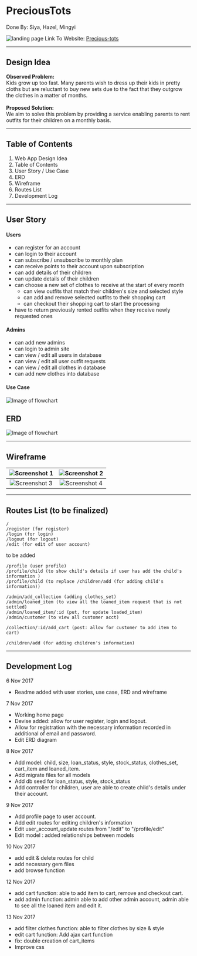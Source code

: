 # PreciousTots
Done By: Siya, Hazel, Mingyi <br>


![landing page](./app/assets/images/landing_page.png)
Link To Website: [Precious-tots](https://precious-tots.herokuapp.com)

---

## Design Idea
**Observed Problem:** <br>
Kids grow up too fast. Many parents wish to dress up their kids in pretty cloths but are reluctant to buy new sets due to the fact that they outgrow the clothes in a matter of months.<br><br>
**Proposed Solution:** <br>
We aim to solve this problem by providing a service enabling parents to rent outfits for their children on a monthly basis.

---

## Table of Contents
1. Web App Design Idea
1. Table of Contents
1. User Story / Use Case
1. ERD
1. Wireframe
1. Routes List
1. Development Log

---

## User Story
#### Users
- can register for an account
- can login to their account
- can subscribe / unsubscribe to monthly plan
- can receive points to their account upon subscription
- can add details of their children
- can update details of their children
- can choose a new set of clothes to receive at the start of every month
  - can view outfits that match their children's size and selected style
  - can add and remove selected outfits to their shopping cart
  - can checkout their shopping cart to start the processing
- have to return previously rented outfits when they receive newly requested ones

#### Admins
- can add new admins
- can login to admin site
- can view / edit all users in database
- can view / edit all user outfit requests
- can view / edit all clothes in database
- can add new clothes into database

#### Use Case
![Image of flowchart](app/assets/readme_img/use_case.png)

## ERD
![Image of flowchart](app/assets/readme_img/ERD_nov8.png)

---

## Wireframe
![Screenshot 1](/app/assets/readme_img/homepage.png)  |  ![Screenshot 2](/app/assets/readme_img/admin_register.png)
:------------------------------------------------:|:-------------------------------------------------:
![Screenshot 3](/app/assets/readme_img/profile.png)  |  ![Screenshot 4](/app/assets/readme_img/search.png)

---
## Routes List (to be finalized)

```
/
/register (for register)
/login (for login)
/logout (for logout)
/edit (for edit of user account)
```

to be added

```
/profile (user profile)
/profile/child (to show child's details if user has add the child's information )
/profile/child (to replace /children/add (for adding child's information))

/admin/add_collection (adding clothes_set)
/admin/loaned_item (to view all the loaned_item request that is not settled)
/admin/loaned_item/:id (put, for update loaded_item)
/admin/customer (to view all customer acct)

/collection/:id/add_cart (post: allow for customer to add item to cart)

/children/add (for adding children's information)
```

---

## Development Log

6 Nov 2017
* Readme added with user stories, use case, ERD and wireframe

7 Nov 2017
* Working home page
* Devise added: allow for user register, login and logout.
* Allow for registration with the necessary information recorded in additional of email and password.
* Edit ERD diagram

8 Nov 2017
* Add model: child, size, loan_status, style, stock_status, clothes_set, cart_item and loaned_item.
* Add migrate files for all models
* Add db seed for loan_status, style, stock_status
* Add controller for children, user are able to create child's details under their account.

9 Nov 2017
* Add profile page to user account.
* Add edit routes for editing children's information
* Edit user_account_update routes from "/edit" to "/profile/edit"
* Edit model : added relationships between models

10 Nov 2017
* add edit & delete routes for child
* add necessary gem files
* add browse function

12 Nov 2017
* add cart function: able to add item to cart, remove and checkout cart.
* add admin function: admin able to add other admin account, admin able to see all the loaned item and edit it.

13 Nov 2017
* add filter clothes function: able to filter clothes by size & style
* edit cart function: Add ajax cart function
* fix: double creation of cart_items
* Improve css

<!-- ## README

This README would normally document whatever steps are necessary to get the
application up and running.

Things you may want to cover:

* Ruby version

* System dependencies

* Configuration

* Database creation

* Database initialization

* How to run the test suite

* Services (job queues, cache servers, search engines, etc.)

* Deployment instructions

* ... -->
